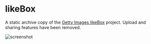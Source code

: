 # likeBox

A static archive copy of the [Getty Images likeBox](https://likebox.gettyimages.com) project. Upload and sharing features have been removed.

![screenshot](https://github.com/user-attachments/assets/70dcf303-62fa-4369-9cb7-74b5d6d8cd4a)
